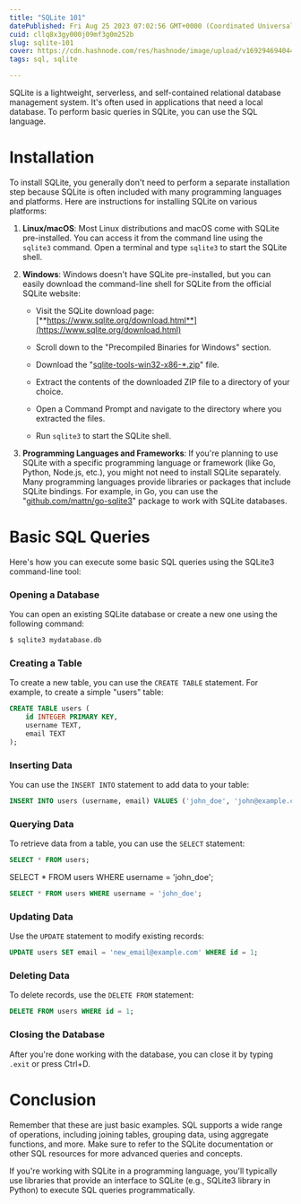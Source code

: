```yaml
---
title: "SQLite 101"
datePublished: Fri Aug 25 2023 07:02:56 GMT+0000 (Coordinated Universal Time)
cuid: cllq8x3gy000j09mf3g0m252b
slug: sqlite-101
cover: https://cdn.hashnode.com/res/hashnode/image/upload/v1692946940445/4e422e8e-1ec2-470c-b48d-337790585eb9.jpeg
tags: sql, sqlite

---
```


SQLite is a lightweight, serverless, and self-contained relational database management system. It's often used in applications that need a local database. To perform basic queries in SQLite, you can use the SQL language.

# Installation

To install SQLite, you generally don't need to perform a separate installation step because SQLite is often included with many programming languages and platforms. Here are instructions for installing SQLite on various platforms:

1. **Linux/macOS**: Most Linux distributions and macOS come with SQLite pre-installed. You can access it from the command line using the `sqlite3` command. Open a terminal and type `sqlite3` to start the SQLite shell.
    
2. **Windows**: Windows doesn't have SQLite pre-installed, but you can easily download the command-line shell for SQLite from the official SQLite website:
    
    * Visit the SQLite download page: [**https://www.sqlite.org/download.html**](https://www.sqlite.org/download.html)
        
    * Scroll down to the "Precompiled Binaries for Windows" section.
        
    * Download the "[sqlite-tools-win32-x86-\*.zip](http://sqlite-tools-win32-x86-*.zip)" file.
        
    * Extract the contents of the downloaded ZIP file to a directory of your choice.
        
    * Open a Command Prompt and navigate to the directory where you extracted the files.
        
    * Run `sqlite3` to start the SQLite shell.
        
3. **Programming Languages and Frameworks**: If you're planning to use SQLite with a specific programming language or framework (like Go, Python, Node.js, etc.), you might not need to install SQLite separately. Many programming languages provide libraries or packages that include SQLite bindings. For example, in Go, you can use the "[github.com/mattn/go-sqlite3](http://github.com/mattn/go-sqlite3)" package to work with SQLite databases.
    

# Basic SQL Queries

Here's how you can execute some basic SQL queries using the SQLite3 command-line tool:

### Opening a Database

You can open an existing SQLite database or create a new one using the following command:

```bash
$ sqlite3 mydatabase.db
```

### Creating a Table

To create a new table, you can use the `CREATE TABLE` statement. For example, to create a simple "users" table:

```sql
CREATE TABLE users (
    id INTEGER PRIMARY KEY,
    username TEXT,
    email TEXT
);
```

### Inserting Data

You can use the `INSERT INTO` statement to add data to your table:

```sql
INSERT INTO users (username, email) VALUES ('john_doe', 'john@example.com');
```

### Querying Data

To retrieve data from a table, you can use the `SELECT` statement:

```sql
SELECT * FROM users;
```

SELECT \* FROM users WHERE username = 'john\_doe';

```sql
SELECT * FROM users WHERE username = 'john_doe';
```

### Updating Data

Use the `UPDATE` statement to modify existing records:

```sql
UPDATE users SET email = 'new_email@example.com' WHERE id = 1;
```

### Deleting Data

To delete records, use the `DELETE FROM` statement:

```sql
DELETE FROM users WHERE id = 1;
```

### Closing the Database

After you're done working with the database, you can close it by typing `.exit` or press Ctrl+D.

# Conclusion

Remember that these are just basic examples. SQL supports a wide range of operations, including joining tables, grouping data, using aggregate functions, and more. Make sure to refer to the SQLite documentation or other SQL resources for more advanced queries and concepts.

If you're working with SQLite in a programming language, you'll typically use libraries that provide an interface to SQLite (e.g., SQLite3 library in Python) to execute SQL queries programmatically.